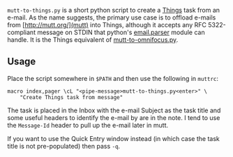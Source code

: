 `mutt-to-things.py` is a short python script to create 
a [Things](https://culturedcode.com/things/) task from an e-mail.  As the name 
suggests, the primary use case is to offload e-mails from 
[http://mutt.org/](mutt) into Things, although it accepts any RFC 5322-compliant 
message on STDIN that python's 
[email.parser](https://docs.python.org/3/library/email.parser.html) module can 
handle.  It is the Things equivalent of 
[mutt-to-omnifocus.py](https://github.com/andrewlkho/mutt-to-omnifocus).


## Usage

Place the script somewhere in `$PATH` and then use the following in `muttrc`:

    macro index,pager \cL "<pipe-message>mutt-to-things.py<enter>" \
        "Create Things task from message"

The task is placed in the Inbox with the e-mail Subject as the task title and 
some useful headers to identify the e-mail by are in the note.  I tend to use 
the `Message-Id` header to pull up the e-mail later in mutt.

If you want to use the Quick Entry window instead (in which case the task title 
is not pre-populated) then pass `-q`.
